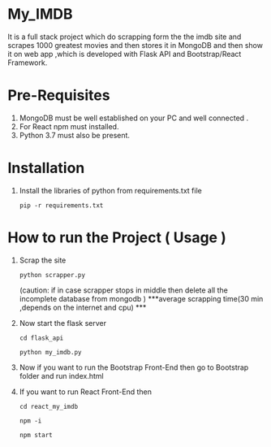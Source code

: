 # My_IMDB

It is a full stack project which do scrapping form the the imdb site 
and scrapes 1000 greatest movies and then stores it in MongoDB
and then show it on web app ,which is developed with Flask API and Bootstrap/React Framework.


# Pre-Requisites

1. MongoDB must be well established on your PC and well connected .
2. For React npm must installed.
3. Python 3.7 must also be present.

# Installation
1. Install the libraries of python from requirements.txt file 

	 `pip -r requirements.txt`

# How to run the Project ( Usage )
1. Scrap the site 

    `python scrapper.py`
    
	(caution: if in case scrapper stops in  middle then delete all the incomplete 	database from mongodb )
   ***average scrapping time(30 min ,depends on the internet and cpu) ***

2. Now start the flask server 

	`cd flask_api` 
  
	`python my_imdb.py` 

3. Now if you want to run the Bootstrap Front-End then go to Bootstrap folder and run index.html
4. If you want to run React Front-End then

	`cd react_my_imdb`
  
	`npm -i`
  
	`npm start`  

